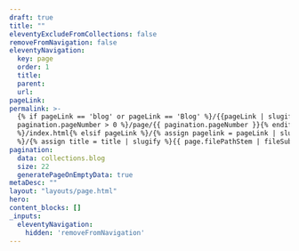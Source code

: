 ```yaml
---
draft: true
title: ""
eleventyExcludeFromCollections: false
removeFromNavigation: false
eleventyNavigation:
  key: page
  order: 1
  title:
  parent:
  url:
pageLink: 
permalink: >-
  {% if pageLink == 'blog' or pageLink == 'Blog' %}/{{pageLink | slugify}}{% if
  pagination.pageNumber > 0 %}/page/{{ pagination.pageNumber }}{% endif
  %}/index.html{% elsif pageLink %}/{% assign pagelink = pageLink | slugify %}{{  page.filePathStem | fileSubstringFilter | append: pagelink | downcase }}/index.html{% else
  %}/{% assign title = title | slugify %}{{ page.filePathStem | fileSubstringFilter | append: title | downcase }}/index.html{%endif %}
pagination:
  data: collections.blog
  size: 22
  generatePageOnEmptyData: true
metaDesc: ""
layout: "layouts/page.html"
hero:
content_blocks: []
_inputs:
  eleventyNavigation:
    hidden: 'removeFromNavigation'
---
```

